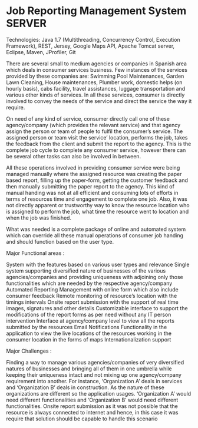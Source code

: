 # Job Reporting Management System SERVER

Technologies: 
Java 1.7 (Multithreading, Concurrency Control, Execution Framework), REST, Jersey, Google Maps API, Apache Tomcat server, Eclipse, Maven, JProfiler, Git


There are several small to medium agencies or companies in Spanish area which deals in consumer services business. Few instances of the services provided by these companies are: Swimming Pool Maintenances, Garden Lawn Cleaning, House maintenances, Plumber work, domestic helps (on hourly basis), cabs facility, travel assistances, luggage transportation and various other kinds of services. In all these services, consumer is directly involved to convey the needs of the service and direct the service the way it require.

On need of any kind of service, consumer directly call one of these agency/company (which provides the relevant service) and that agency assign the person or team of people to fulfil the consumer’s service. The assigned person or team visit the service’ location, performs the job, takes the feedback from the client and submit the report to the agency. This is the complete job cycle to complete any consumer service, however there can be several other tasks can also be involved in between.

All these operations involved in providing consumer service were being managed manually where the assigned resource was creating the paper based report, filling up the paper-form, getting the customer feedback and then manually submitting the paper report to the agency. This kind of manual handing was not at all efficient and consuming lots of efforts in terms of resources time and engagement to complete one job. Also, it was not directly apparent or trustworthy way to know the resource location who is assigned to perform the job, what time the resource went to location and when the job was finished.

What was needed is a complete package of online and automated system which can override all these manual operations of consumer job handing and should function based on the user type.

Major Functional areas :

System with the features based on various user types and relevance Single system supporting diversified nature of businesses of the various agencies/companies and providing uniqueness with adjoining only those functionalities which are needed by the respective agency/company Automated Reporting Management with online form which also include consumer feedback Remote monitoring of resource’s location with the timings intervals Onsite report submission with the support of real time images, signatures and other details Customizable interface to support the modifications of the report forms as per need without any IT person intervention Interface at agency/company level to view all the reports submitted by the resources Email Notifications Functionality in the application to view the live locations of the resources working in the consumer location in the forms of maps Internationalization support

Major Challenges :

Finding a way to manage various agencies/companies of very diversified natures of businesses and bringing all of them in one umbrella while keeping their uniqueness intact and not mixing up one agency/company requirement into another. For instance, ‘Organization A’ deals in services and ‘Organization B’ deals in construction. As the nature of these organizations are different so the application usages. ‘Organization A’ would need different functionalities and ‘Organization B’ would need different functionalities. Onsite report submission as it was not possible that the resource is always connected to internet and hence, in this case it was require that solution should be capable to handle this scenario
